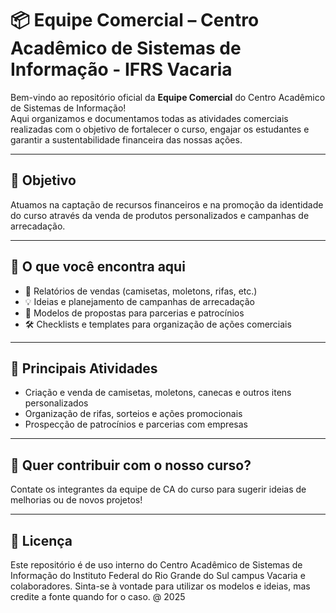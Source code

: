 # 📦 Equipe Comercial – Centro Acadêmico de Sistemas de Informação - IFRS Vacaria

Bem-vindo ao repositório oficial da **Equipe Comercial** do Centro Acadêmico de Sistemas de Informação!  
Aqui organizamos e documentamos todas as atividades comerciais realizadas com o objetivo de fortalecer o curso, engajar os estudantes e garantir a sustentabilidade financeira das nossas ações.

---

## 🎯 Objetivo

Atuamos na captação de recursos financeiros e na promoção da identidade do curso através da venda de produtos personalizados e campanhas de arrecadação.

---

## 🧩 O que você encontra aqui

- 📄 Relatórios de vendas (camisetas, moletons, rifas, etc.)
- 💡 Ideias e planejamento de campanhas de arrecadação
- 🤝 Modelos de propostas para parcerias e patrocínios
- 🛠️ Checklists e templates para organização de ações comerciais

---

## 🚀 Principais Atividades

- Criação e venda de camisetas, moletons, canecas e outros itens personalizados
- Organização de rifas, sorteios e ações promocionais
- Prospecção de patrocínios e parcerias com empresas

---

## 👥 Quer contribuir com o nosso curso?

Contate os integrantes da equipe de CA do curso para sugerir ideias de melhorias ou de novos projetos!

---

## 📌 Licença

Este repositório é de uso interno do Centro Acadêmico de Sistemas de Informação do Instituto Federal do Rio Grande do Sul campus Vacaria e colaboradores. Sinta-se à vontade para utilizar os modelos e ideias, mas credite a fonte quando for o caso.
@ 2025
